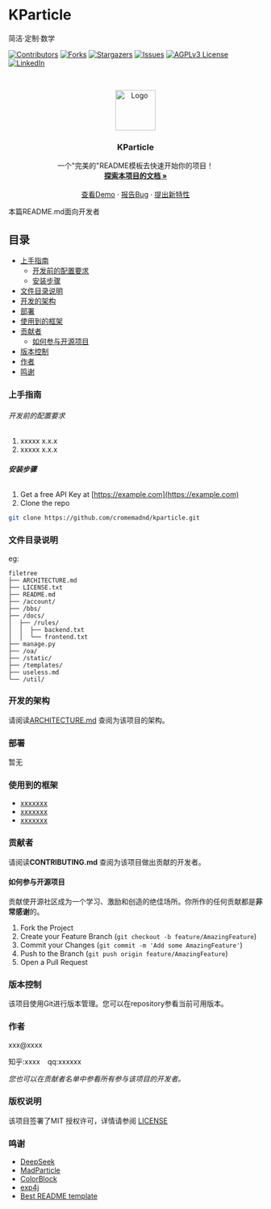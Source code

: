 

# KParticle

简洁·定制·数学

<!-- PROJECT SHIELDS -->

[![Contributors][contributors-shield]][contributors-url]
[![Forks][forks-shield]][forks-url]
[![Stargazers][stars-shield]][stars-url]
[![Issues][issues-shield]][issues-url]
[![AGPLv3 License][license-shield]][license-url]
[![LinkedIn][linkedin-shield]][linkedin-url]

<!-- PROJECT LOGO -->
<br />

<p align="center">
  <a href="https://github.com/cromemadnd/kparticle/">
    <img src="https://raw.githubusercontent.com/Cromemadnd/kparticle/refs/tags/v1.2.1/src/main/resources/assets/kparticle/icon.png" alt="Logo" width="80" height="80">
  </a>

<h3 align="center">KParticle</h3>
  <p align="center">
    一个"完美的"README模板去快速开始你的项目！
    <br />
    <a href="https://github.com/cromemadnd/kparticle"><strong>探索本项目的文档 »</strong></a>
    <br />
    <br />
    <a href="https://github.com/cromemadnd/kparticle">查看Demo</a>
    ·
    <a href="https://github.com/cromemadnd/kparticle/issues">报告Bug</a>
    ·
    <a href="https://github.com/cromemadnd/kparticle/issues">提出新特性</a>
  </p>


本篇README.md面向开发者

## 目录

- [上手指南](#上手指南)
    - [开发前的配置要求](#开发前的配置要求)
    - [安装步骤](#安装步骤)
- [文件目录说明](#文件目录说明)
- [开发的架构](#开发的架构)
- [部署](#部署)
- [使用到的框架](#使用到的框架)
- [贡献者](#贡献者)
    - [如何参与开源项目](#如何参与开源项目)
- [版本控制](#版本控制)
- [作者](#作者)
- [鸣谢](#鸣谢)

### 上手指南





###### 开发前的配置要求

1. xxxxx x.x.x
2. xxxxx x.x.x

###### **安装步骤**

1. Get a free API Key at [https://example.com](https://example.com)
2. Clone the repo

```sh
git clone https://github.com/cromemadnd/kparticle.git
```

### 文件目录说明
eg:

```
filetree 
├── ARCHITECTURE.md
├── LICENSE.txt
├── README.md
├── /account/
├── /bbs/
├── /docs/
│  ├── /rules/
│  │  ├── backend.txt
│  │  └── frontend.txt
├── manage.py
├── /oa/
├── /static/
├── /templates/
├── useless.md
└── /util/

```





### 开发的架构

请阅读[ARCHITECTURE.md](https://github.com/cromemadnd/kparticle/blob/master/ARCHITECTURE.md) 查阅为该项目的架构。

### 部署

暂无

### 使用到的框架

- [xxxxxxx](https://getbootstrap.com)
- [xxxxxxx](https://jquery.com)
- [xxxxxxx](https://laravel.com)

### 贡献者

请阅读**CONTRIBUTING.md** 查阅为该项目做出贡献的开发者。

#### 如何参与开源项目

贡献使开源社区成为一个学习、激励和创造的绝佳场所。你所作的任何贡献都是**非常感谢**的。


1. Fork the Project
2. Create your Feature Branch (`git checkout -b feature/AmazingFeature`)
3. Commit your Changes (`git commit -m 'Add some AmazingFeature'`)
4. Push to the Branch (`git push origin feature/AmazingFeature`)
5. Open a Pull Request



### 版本控制

该项目使用Git进行版本管理。您可以在repository参看当前可用版本。

### 作者

xxx@xxxx

知乎:xxxx  &ensp; qq:xxxxxx

*您也可以在贡献者名单中参看所有参与该项目的开发者。*

### 版权说明

该项目签署了MIT 授权许可，详情请参阅 [LICENSE](https://github.com/cromemadnd/kparticle/blob/master/LICENSE.txt)

### 鸣谢


- [DeepSeek](https://chat.deepseek.com/)
- [MadParticle](https://github.com/USS-Shenzhou/MadParticle)
- [ColorBlock](https://github.com/IslenautsGK/ColorBlock)
- [exp4j](https://github.com/fasseg/exp4j)
- [Best README template](https://github.com/shaojintian/Best_README_template)

<!-- links -->
[your-project-path]:cromemadnd/kparticle
[contributors-shield]: https://img.shields.io/github/contributors/cromemadnd/kparticle.svg?style=flat-square
[contributors-url]: https://github.com/cromemadnd/kparticle/graphs/contributors
[forks-shield]: https://img.shields.io/github/forks/cromemadnd/kparticle.svg?style=flat-square
[forks-url]: https://github.com/cromemadnd/kparticle/network/members
[stars-shield]: https://img.shields.io/github/stars/cromemadnd/kparticle.svg?style=flat-square
[stars-url]: https://github.com/cromemadnd/kparticle/stargazers
[issues-shield]: https://img.shields.io/github/issues/cromemadnd/kparticle.svg?style=flat-square
[issues-url]: https://img.shields.io/github/issues/cromemadnd/kparticle.svg
[license-shield]: https://img.shields.io/github/license/cromemadnd/kparticle.svg?style=flat-square
[license-url]: https://github.com/cromemadnd/kparticle/blob/master/LICENSE.txt
[linkedin-shield]: https://img.shields.io/badge/-LinkedIn-black.svg?style=flat-square&logo=linkedin&colorB=555
[linkedin-url]: https://linkedin.com/in/shaojintian




